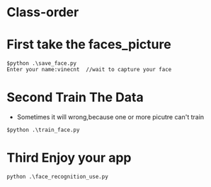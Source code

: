 # Class-order

# First take the faces_picture


```
$python .\save_face.py  
Enter your name:vinecnt  //wait to capture your face

```

# Second Train The Data <br> 
* Sometimes it will wrong,because one or more picutre can't train

```
$python .\train_face.py
```

# Third Enjoy your app

```
python .\face_recognition_use.py
```


